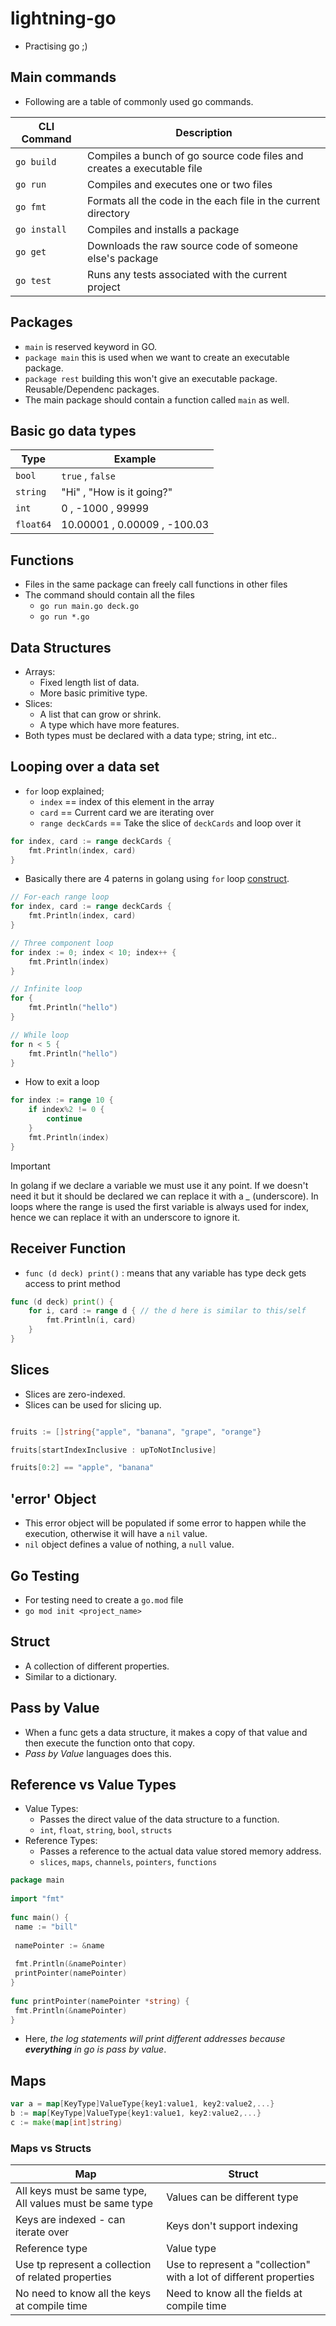 # lightning-go

- Practising go ;)


## Main commands

- Following are a table of commonly used go commands.

| CLI Command | Description |
| ----- | ----- |
| `go build` | Compiles a bunch of go source code files and creates a executable file |
| `go run` | Compiles and executes one or two files |
| `go fmt` | Formats all the code in the each file in the current directory |
| `go install` | Compiles and installs a package |
| `go get` | Downloads the raw source code of someone else's package |
| `go test` | Runs any tests associated with the current project |


## Packages

- `main` is reserved keyword in GO.
- `package main` this is used when we want to create an executable package.
- `package rest` building this won't give an executable package. Reusable/Dependenc packages.
- The main package should contain a function called `main` as well.


## Basic go data types

| Type | Example |
| ----- | ----- |
| `bool` | `true` , `false` |
| `string` | "Hi" , "How is it going?" |
| `int` | 0 , -1000 , 99999 |
| `float64` | 10.00001 , 0.00009 , -100.03 |


## Functions

- Files in the same package can freely call functions in other files
- The command should contain all the files
    - `go run main.go deck.go`
    - `go run *.go`


## Data Structures

- Arrays:
    - Fixed length list of data.
    - More basic primitive type.
- Slices:
    - A list that can grow or shrink.
    - A type which have more features.
- Both types must be declared with a data type; string, int etc..


## Looping over a data set

- `for` loop explained;
    - `index` == index of this element in the array
    - `card` == Current card we are iterating over
    - `range deckCards` == Take the slice of `deckCards` and loop over it

```go
for index, card := range deckCards {
	fmt.Println(index, card)
}
```

- Basically there are 4 paterns in golang using `for` loop [construct](https://yourbasic.org/golang/for-loop/).

```go
// For-each range loop
for index, card := range deckCards {
	fmt.Println(index, card)
}

// Three component loop
for index := 0; index < 10; index++ {
    fmt.Println(index)
}

// Infinite loop
for {
    fmt.Println("hello")
}

// While loop
for n < 5 {
    fmt.Println("hello")
}
```

- How to exit a loop

```go
for index := range 10 {
    if index%2 != 0 {
        continue
    }
    fmt.Println(index)
}
```

> [!IMPORTANT]
> In golang if we declare a variable we must use it any point.
> If we doesn't need it but it should be declared we can replace it with a *_* (underscore).
> In loops where the range is used the first variable is always used for index, hence we can replace it with an underscore to ignore it.


## Receiver Function

- `func (d deck) print()` : means that any variable has type deck gets access to print method

```go
func (d deck) print() {
	for i, card := range d { // the d here is similar to this/self
		fmt.Println(i, card)
	}
}
```


## Slices

- Slices are zero-indexed.
- Slices can be used for slicing up.

```go

fruits := []string{"apple", "banana", "grape", "orange"}

fruits[startIndexInclusive : upToNotInclusive]

fruits[0:2] == "apple", "banana"

```


## 'error' Object

- This error object will be populated if some error to happen while the execution, otherwise it will have a `nil` value.
- `nil` object defines a value of nothing, a `null` value.


## Go Testing

- For testing need to create a `go.mod` file
- `go mod init <project_name>`


## Struct

- A collection of different properties.
- Similar to a dictionary.


## Pass by Value

- When a func gets a data structure, it makes a copy of that value and then execute the function onto that copy.
- _Pass by Value_ languages does this.


## Reference vs Value Types

- Value Types:
    - Passes the direct value of the data structure to a function.
    - `int`, `float`, `string`, `bool`, `structs`
- Reference Types:
    - Passes a reference to the actual data value stored memory address.
    - `slices`, `maps`, `channels`, `pointers`, `functions`

```go
package main
 
import "fmt"
 
func main() {
 name := "bill"
 
 namePointer := &name
 
 fmt.Println(&namePointer)
 printPointer(namePointer)
}
 
func printPointer(namePointer *string) {
 fmt.Println(&namePointer)
}
```

- Here, _the log statements will print different addresses because **everything** in go is pass by value_.


## Maps

```go
var a = map[KeyType]ValueType{key1:value1, key2:value2,...}
b := map[KeyType]ValueType{key1:value1, key2:value2,...}
c := make(map[int]string)
```

### Maps vs Structs

| Map | Struct |
| ----- | ----- |
| All keys must be same type, All values must be same type | Values can be different type |
| Keys are indexed - can iterate over | Keys don't support indexing |
| Reference type | Value type |
| Use tp represent a collection of related properties | Use to represent a "collection" with a lot of different properties |
| No need to know all the keys at compile time | Need to know all the fields at compile time |
